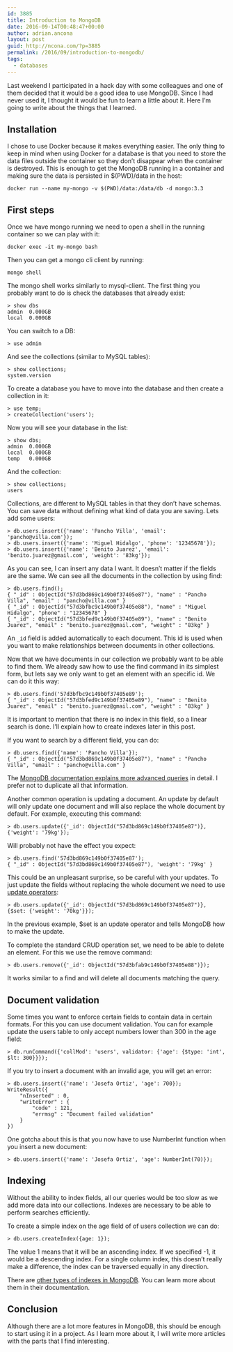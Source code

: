 ```yaml
---
id: 3885
title: Introduction to MongoDB
date: 2016-09-14T00:48:47+00:00
author: adrian.ancona
layout: post
guid: http://ncona.com/?p=3885
permalink: /2016/09/introduction-to-mongodb/
tags:
  - databases
---
```

Last weekend I participated in a hack day with some colleagues and one of them decided that it would be a good idea to use MongoDB. Since I had never used it, I thought it would be fun to learn a little about it. Here I&#8217;m going to write about the things that I learned.

## Installation

I chose to use Docker because it makes everything easier. The only thing to keep in mind when using Docker for a database is that you need to store the data files outside the container so they don&#8217;t disappear when the container is destroyed. This is enough to get the MongoDB running in a container and making sure the data is persisted in $(PWD)/data in the host:

```
docker run --name my-mongo -v $(PWD)/data:/data/db -d mongo:3.3
```

## First steps

Once we have mongo running we need to open a shell in the running container so we can play with it:

<!--more-->

```
docker exec -it my-mongo bash
```

Then you can get a mongo cli client by running:

```
mongo shell
```

The mongo shell works similarly to mysql-client. The first thing you probably want to do is check the databases that already exist:

```
> show dbs
admin  0.000GB
local  0.000GB
```

You can switch to a DB:

```
> use admin
```

And see the collections (similar to MySQL tables):

```
> show collections;
system.version
```

To create a database you have to move into the database and then create a collection in it:

```
> use temp;
> createCollection('users');
```

Now you will see your database in the list:

```
> show dbs;
admin  0.000GB
local  0.000GB
temp   0.000GB
```

And the collection:

```
> show collections;
users
```

Collections, are different to MySQL tables in that they don&#8217;t have schemas. You can save data without defining what kind of data you are saving. Lets add some users:

```
> db.users.insert({'name': 'Pancho Villa', 'email': 'pancho@villa.com'});
> db.users.insert({'name': 'Miguel Hidalgo', 'phone': '12345678'});
> db.users.insert({'name': 'Benito Juarez', 'email': 'benito.juarez@gmail.com', 'weight': '83kg'});
```

As you can see, I can insert any data I want. It doesn&#8217;t matter if the fields are the same. We can see all the documents in the collection by using find:

```
> db.users.find();
{ "_id" : ObjectId("57d3bd869c149b0f37405e87"), "name" : "Pancho Villa", "email" : "pancho@villa.com" }
{ "_id" : ObjectId("57d3bfbc9c149b0f37405e88"), "name" : "Miguel Hidalgo", "phone" : "12345678" }
{ "_id" : ObjectId("57d3bfed9c149b0f37405e89"), "name" : "Benito Juarez", "email" : "benito.juarez@gmail.com", "weight" : "83kg" }
```

An `_id` field is added automatically to each document. This id is used when you want to make relationships between documents in other collections.

Now that we have documents in our collection we probably want to be able to find them. We already saw how to use the find command in its simplest form, but lets say we only want to get an element with an specific id. We can do it this way:

```
> db.users.find('57d3bfbc9c149b0f37405e89');
{ "_id" : ObjectId("57d3bfed9c149b0f37405e89"), "name" : "Benito Juarez", "email" : "benito.juarez@gmail.com", "weight" : "83kg" }
```

It is important to mention that there is no index in this field, so a linear search is done. I&#8217;ll explain how to create indexes later in this post.

If you want to search by a different field, you can do:

```
> db.users.find({'name': 'Pancho Villa'});
{ "_id" : ObjectId("57d3bd869c149b0f37405e87"), "name" : "Pancho Villa", "email" : "pancho@villa.com" }
```

The [MongoDB documentation explains more advanced queries](https://docs.mongodb.com/manual/tutorial/query-documents/) in detail. I prefer not to duplicate all that information.

Another common operation is updating a document. An update by default will only update one document and will also replace the whole document by default. For example, executing this command:

```
> db.users.update({'_id': ObjectId("57d3bd869c149b0f37405e87")}, {'weight': '79kg'});
```

Will probably not have the effect you expect:

```
> db.users.find('57d3bd869c149b0f37405e87');
{ "_id" : ObjectId("57d3bd869c149b0f37405e87"), 'weight': '79kg' }
```

This could be an unpleasant surprise, so be careful with your updates. To just update the fields without replacing the whole document we need to use [update operators](https://docs.mongodb.com/manual/reference/operator/update/):

```
> db.users.update({'_id': ObjectId("57d3bd869c149b0f37405e87")}, {$set: {'weight': '70kg'}});
```

In the previous example, $set is an update operator and tells MongoDB how to make the update.

To complete the standard CRUD operation set, we need to be able to delete an element. For this we use the remove command:

```
> db.users.remove({'_id': ObjectId("57d3bfab9c149b0f37405e88")});
```

It works similar to a find and will delete all documents matching the query.

## Document validation

Some times you want to enforce certain fields to contain data in certain formats. For this you can use document validation. You can for example update the users table to only accept numbers lower than 300 in the age field:

```
> db.runCommand({'collMod': 'users', validator: {'age': {$type: 'int', $lt: 300}}});
```

If you try to insert a document with an invalid age, you will get an error:

```
> db.users.insert({'name': 'Josefa Ortiz', 'age': 700});
WriteResult({
    "nInserted" : 0,
    "writeError" : {
        "code" : 121,
        "errmsg" : "Document failed validation"
    }
})
```

One gotcha about this is that you now have to use NumberInt function when you insert a new document:

```
> db.users.insert({'name': 'Josefa Ortiz', 'age': NumberInt(70)});
```

## Indexing

Without the ability to index fields, all our queries would be too slow as we add more data into our collections. Indexes are necessary to be able to perform searches efficiently.

To create a simple index on the age field of of users collection we can do:

```
> db.users.createIndex({age: 1});
```

The value 1 means that it will be an ascending index. If we specified -1, it would be a descending index. For a single column index, this doesn&#8217;t really make a difference, the index can be traversed equally in any direction.

There are [other types of indexes in MongoDB](https://docs.mongodb.com/manual/indexes/). You can learn more about them in their documentation.

## Conclusion

Although there are a lot more features in MongoDB, this should be enough to start using it in a project. As I learn more about it, I will write more articles with the parts that I find interesting.
